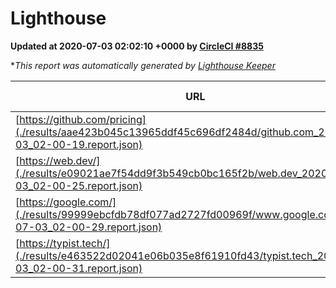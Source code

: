
# Lighthouse

**Updated at 2020-07-03 02:02:10 +0000 by [CircleCI #8835](https://circleci.com/gh/ItinerisLtd/lighthouse-keeper-example/8835)**

**This report was automatically generated by [Lighthouse Keeper](https://github.com/itinerisltd/lighthouse-keeper)*

| URL | Performance | Accessibility | Best Practices | SEO | PWA | Updated At |
| --- | --- | --- | --- | --- | --- | --- |
| [https://github.com/pricing](./results/aae423b045c13965ddf45c696df2484d/github.com_2020-07-03_02-00-19.report.json) | 0.7 | 0.96 | 1 | 0.92 | 0.54 | 2020-07-03T02:00:19.536Z |
| [https://web.dev/](./results/e09021ae7f54dd9f3b549cb0bc165f2b/web.dev_2020-07-03_02-00-25.report.json) | 0.9 | 1 | 1 | 0.99 | 0.96 | 2020-07-03T02:00:25.430Z |
| [https://google.com/](./results/99999ebcfdb78df077ad2727fd00969f/www.google.com_2020-07-03_02-00-29.report.json) | 0.89 | 0.9 | 1 | 0.85 | 0.54 | 2020-07-03T02:00:29.263Z |
| [https://typist.tech/](./results/e463522d02041e06b035e8f61910fd43/typist.tech_2020-07-03_02-00-31.report.json) | 0.85 | 0.92 | 0.92 | 0.99 | 0.57 | 2020-07-03T02:00:31.419Z |
